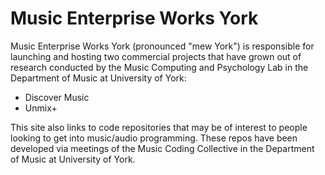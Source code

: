 # Music Enterprise Works York

Music Enterprise Works York (pronounced "mew York") is responsible for launching and hosting two commercial projects that have grown out of research conducted by the Music Computing and Psychology Lab in the Department of Music at University of York:

* Discover Music
* Unmix+

This site also links to code repositories that may be of interest to people looking to get into music/audio programming. These repos have been developed via meetings of the Music Coding Collective in the Department of Music at University of York.
